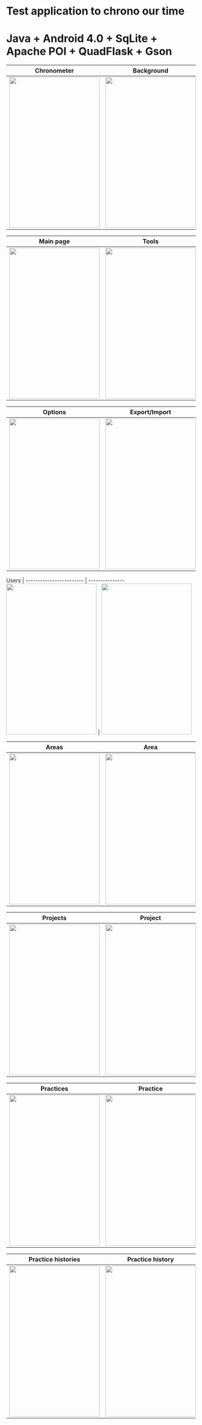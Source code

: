 Test application to chrono our time
====================================================================

Java + Android 4.0 + SqLite + Apache POI + QuadFlask + Gson
===================================================================

Chronometer | Background
------------------------ | ---------------
<img src="https://cloud.githubusercontent.com/assets/16797864/23164245/39dac3f0-f847-11e6-9cea-c09ea68a0b80.png" width="240" height="400"> | <img src="https://cloud.githubusercontent.com/assets/16797864/23164231/39a67e74-f847-11e6-8720-cd045dc827b9.png" width="240" height="400">


Main page | Tools
------------------------ | ---------------
<img src="https://cloud.githubusercontent.com/assets/16797864/23164233/39a8a172-f847-11e6-8775-072bfb1fa55c.png" width="240" height="400"> | <img src="https://cloud.githubusercontent.com/assets/16797864/23164234/39a8e3b2-f847-11e6-9606-ab39e8d3e5ab.png" width="240" height="400">


Options | Export/Import
------------------------ | ---------------
<img src="https://cloud.githubusercontent.com/assets/16797864/23164235/39a8f0e6-f847-11e6-85f0-8fc56624562c.png" width="240" height="400"> | <img src="https://cloud.githubusercontent.com/assets/16797864/23164236/39a9e280-f847-11e6-8505-e2769a123745.png" width="240" height="400">


Users |
------------------------ | ---------------
<img src="https://cloud.githubusercontent.com/assets/16797864/23164232/39a87d46-f847-11e6-87bc-6559929b7775.png" width="240" height="400"> | <img src="https://cloud.githubusercontent.com/assets/16797864/23115267/dfc5b278-f754-11e6-91c2-be038b6b4e6f.png" width="240" height="400">


Areas | Area
------------------------ | ---------------
<img src="https://cloud.githubusercontent.com/assets/16797864/23164237/39bf43d2-f847-11e6-9f92-6819cef03b8c.png" width="240" height="400"> | <img src="https://cloud.githubusercontent.com/assets/16797864/23164238/39c14916-f847-11e6-92dd-6aa31861a2b3.png" width="240" height="400">


Projects | Project
------------------------ | ---------------
<img src="https://cloud.githubusercontent.com/assets/16797864/23164239/39c1c35a-f847-11e6-9e62-ecb85407f5e3.png" width="240" height="400"> | <img src="https://cloud.githubusercontent.com/assets/16797864/23164242/39c82aba-f847-11e6-8cd3-06e30ff9754b.png" width="240" height="400">


Practices | Practice
------------------------ | ---------------
<img src="https://cloud.githubusercontent.com/assets/16797864/23164240/39c206e4-f847-11e6-8869-02ec4c13273b.png" width="240" height="400"> | <img src="https://cloud.githubusercontent.com/assets/16797864/23164241/39c705f4-f847-11e6-9fd9-7130e065b846.png" width="240" height="400">


Practice histories | Practice history
------------------------ | ---------------
<img src="https://cloud.githubusercontent.com/assets/16797864/23164243/39d8249c-f847-11e6-8634-f67cfecd76f3.png" width="240" height="400"> | <img src="https://cloud.githubusercontent.com/assets/16797864/23164244/39d90060-f847-11e6-901a-2e2354ded937.png" width="240" height="400">


